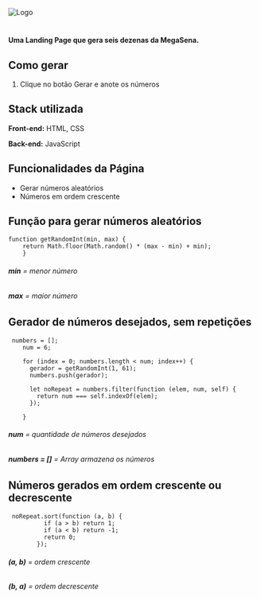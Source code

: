 
![Logo](https://dev-to-uploads.s3.amazonaws.com/uploads/articles/oukn3npvba44g56odc7a.png)

#

#### Uma Landing Page que gera seis dezenas da MegaSena.


## Como gerar

1. Clique no botão Gerar e anote os números


## Stack utilizada

**Front-end:** HTML, CSS

**Back-end:** JavaScript


## Funcionalidades da Página

- Gerar números aleatórios
- Números em ordem crescente

## Função para gerar números aleatórios

``` 
function getRandomInt(min, max) {
    return Math.floor(Math.random() * (max - min) + min);
    }
```
###### **min** = menor número
###### **max** = maior número

## Gerador de números desejados, sem repetições

``` 
 numbers = [];
    num = 6;

    for (index = 0; numbers.length < num; index++) {
      gerador = getRandomInt(1, 61);
      numbers.push(gerador);

      let noRepeat = numbers.filter(function (elem, num, self) {
        return num === self.indexOf(elem);
      });
  
    }
```
###### **num** = quantidade de números desejados
###### **numbers = []** = Array armazena os números

## 

## Números gerados em ordem crescente ou decrescente

``` 
 noRepeat.sort(function (a, b) {
          if (a > b) return 1;
          if (a < b) return -1;
          return 0;
        });
```

###### **(a, b)** = ordem crescente
###### **(b, a)** = ordem decrescente



